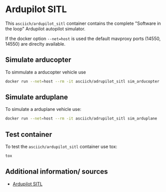 # Ardupilot SITL

This ```asciich/ardupilot_sitl``` container contains the complete "Software in the loop" Ardupilot autopilot simulator.

If the docker option ```--net=host``` is used the default mavproxy ports (14550, 14550) are direclty available.

## Simulate arducopter

To simmulate a arducopter vehicle use

```bash
docker run --net=host --rm -it asciich/adrupilot_sitl sim_arducopter
```

## Simulate arduplane

To simulate a arduplane vehicle use:

```bash
docker run --net=host --rm -it asciich/adrupilot_sitl sim_arduplane
```

## Test container

To test the ```asciich/ardupilot_sitl``` container use tox:

```bash
tox
```

## Additional information/ sources

* [Ardupilot SITL](http://ardupilot.org/dev/docs/sitl-simulator-software-in-the-loop.html)